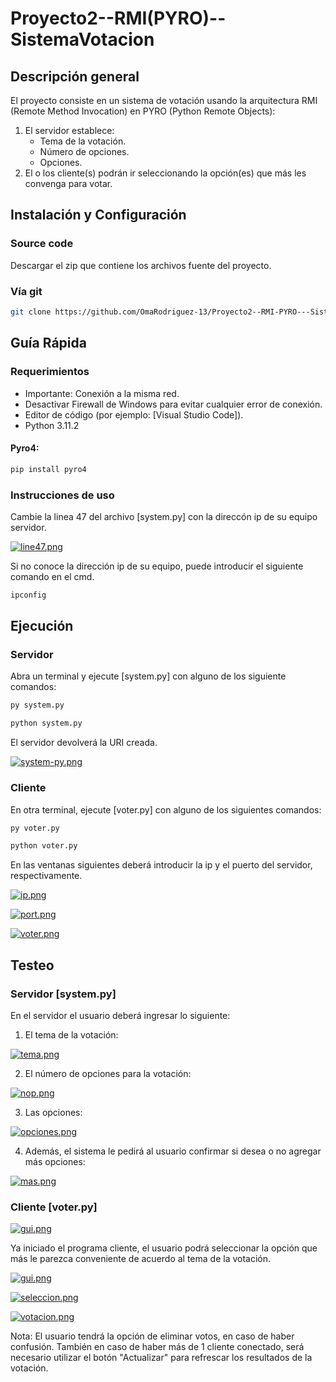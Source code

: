 # Proyecto2--RMI(PYRO)--SistemaVotacion
 
 ## Descripción general

El proyecto consiste en un sistema de votación usando la arquitectura RMI (Remote Method Invocation) en PYRO (Python Remote Objects):

1. El servidor establece:
    - Tema de la votación.
    - Número de opciones.
    - Opciones.
2. El o los cliente(s) podrán ir seleccionando la opción(es) que más les convenga para votar.

## Instalación y Configuración

### Source code

Descargar el zip que contiene los archivos fuente del proyecto.

### Vía git 

```bash
git clone https://github.com/OmaRodriguez-13/Proyecto2--RMI-PYRO---SistemaVotacion
```

## Guía Rápida

### Requerimientos

- Importante: Conexión a la misma red.
- Desactivar Firewall de Windows para evitar cualquier error de conexión.
- Editor de código (por ejemplo: [Visual Studio Code]).
- Python 3.11.2

#### Pyro4:

```bash
pip install pyro4
```

### Instrucciones de uso

Cambie la linea 47 del archivo [system.py] con la direccón ip de su equipo servidor.

[![line47.png](https://i.postimg.cc/VLSSCx6F/line47.png)](https://postimg.cc/Tp6Y8Hny)

Si no conoce la dirección ip de su equipo, puede introducir el siguiente comando en el cmd.

```bash
ipconfig
```

## Ejecución

### Servidor

Abra un terminal y ejecute [system.py] con alguno de los siguiente comandos:

```bash
py system.py
```

```bash
python system.py
```

El servidor devolverá la URI creada.

[![system-py.png](https://i.postimg.cc/0NvrhrCt/system-py.png)](https://postimg.cc/YvXpWrZg)


### Cliente

En otra terminal, ejecute [voter.py] con alguno de los siguientes comandos:

```bash
py voter.py
```

```bash
python voter.py
```

En las ventanas siguientes deberá introducir la ip y el puerto del servidor, respectivamente.

[![ip.png](https://i.postimg.cc/fy1RCbLf/ip.png)](https://postimg.cc/sG9zDs5M)

[![port.png](https://i.postimg.cc/9X90XGNx/port.png)](https://postimg.cc/149sJNS6)

[![voter.png](https://i.postimg.cc/CLYhF981/voter.png)](https://postimg.cc/Dmjk6jBk)


## Testeo

### Servidor [system.py]

En el servidor el usuario deberá ingresar lo siguiente:

1. El tema de la votación:

[![tema.png](https://i.postimg.cc/nrNwhyRL/tema.png)](https://postimg.cc/hQb0C5qF)

2. El número de opciones para la votación:

[![nop.png](https://i.postimg.cc/VkqHzHjY/nop.png)](https://postimg.cc/NK0x4DJV)

3. Las opciones:

[![opciones.png](https://i.postimg.cc/DmVBTq0J/opciones.png)](https://postimg.cc/m1wQ31QB)

4. Además, el sistema le pedirá al usuario confirmar si desea o no agregar más opciones:

[![mas.png](https://i.postimg.cc/9Q2HP9bQ/mas.png)](https://postimg.cc/PPS7TP0g)


### Cliente [voter.py]

[![gui.png](https://i.postimg.cc/BQ9nyXpd/gui.png)](https://postimg.cc/z37NHD9j)

Ya iniciado el programa cliente, el usuario podrá seleccionar la opción que más le parezca conveniente de acuerdo al tema de la votación.

[![gui.png](https://i.postimg.cc/BQ9nyXpd/gui.png)](https://postimg.cc/z37NHD9j)

[![seleccion.png](https://i.postimg.cc/Kc95Dh5k/seleccion.png)](https://postimg.cc/w3mJ9PZg)

[![votacion.png](https://i.postimg.cc/BQkcR5kJ/votacion.png)](https://postimg.cc/ykhZZR7G)

Nota: El usuario tendrá la opción de eliminar votos, en caso de haber confusión. También en caso de haber más de 1 cliente conectado, será necesario utilizar el botón "Actualizar" para refrescar los resultados de la votación.
